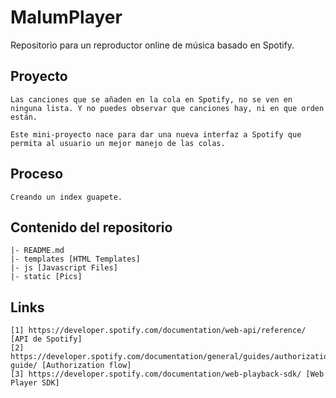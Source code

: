 # MalumPlayer

Repositorio para un reproductor online de música basado en Spotify.


## Proyecto

	Las canciones que se añaden en la cola en Spotify, no se ven en ninguna lista. Y no puedes observar que canciones hay, ni en que orden están.

	Este mini-proyecto nace para dar una nueva interfaz a Spotify que permita al usuario un mejor manejo de las colas.

## Proceso

	Creando un index guapete.

## Contenido del repositorio

	|- README.md
	|- templates [HTML Templates]
	|- js [Javascript Files]
	|- static [Pics]


## Links

	[1] https://developer.spotify.com/documentation/web-api/reference/ [API de Spotify]
	[2] https://developer.spotify.com/documentation/general/guides/authorization-guide/ [Authorization flow]
	[3] https://developer.spotify.com/documentation/web-playback-sdk/ [Web Player SDK]
